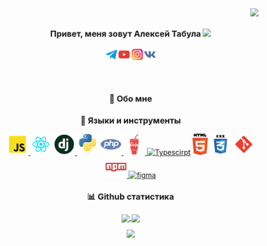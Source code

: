 <img align="right" src="https://estruyf-github.azurewebsites.net/api/VisitorHit?user=tabulaweb&repo=gtabulaweb&countColorcountColor&countColor=%237B1E7A">
<br>
<h3 align="center">
  Привет, меня зовут Алексей Табула <img src="https://raw.githubusercontent.com/MartinHeinz/MartinHeinz/master/wave.gif" width="30px">
</h3>
<h5 align="center">
  <code><a href="https://t.me/TabulaWeb" title="TabulaWeb Profile"><img width="22" src="https://github.com/TabulaWeb/tabulaweb/blob/master/image/telegram.svg"></a></code>
  <code><a href="https://www.youtube.com/channel/UC4zMqAz7VbvTxO6dXwqCGgA" title="HackerRank Profile"><img width="22" src="https://github.com/TabulaWeb/tabulaweb/blob/master/image/youtube.svg"></a></code>
  <code><a href="https://www.instagram.com/alexey_tabula/?igshid=132dyuh8jmmet" title="Stack Overflow Profile"><img width="22" src="https://github.com/TabulaWeb/tabulaweb/blob/master/image/instagram.svg"></a></code>
  <code><a href="https://vk.com/tabula98" title="Instagram Profile"><img width="22" src="https://github.com/TabulaWeb/tabulaweb/blob/master/image/vk.svg"></a></code>
</h5>
<br>
<h3 align="center">🧐 Обо мне</h2>

<h3 align="center">🔨 Языки и инструменты</h2>
<p align="center">
  <a href="https://pytorch.org/" target="_blank"> <img src="https://github.com/TabulaWeb/tabulaweb/blob/master/image/javascript.svg" alt="pytorch" height="42px"/> </a>
  <a href="https://github.com/TabulaWeb/tabulaweb/blob/master/image/react.svg" target="_blank"><img alt="Python" height ="42px" src="https://github.com/TabulaWeb/tabulaweb/blob/master/image/react.svg"></a>
  <a href="https://github.com/TabulaWeb/tabulaweb/blob/master/image/django.png" target="_blank"> <img alt="Android" height ="42px" src="https://github.com/TabulaWeb/tabulaweb/blob/master/image/django.png"> </a>
  <a href="https://github.com/TabulaWeb/tabulaweb/blob/master/image/python-original.svg" target="_blank"><img alt="Kotlin" height ="42px" src="https://github.com/TabulaWeb/tabulaweb/blob/master/image/python-original.svg"></a>
  <a href="https://github.com/TabulaWeb/tabulaweb/blob/master/image/php.svg" target="_blank"> <img src="https://github.com/TabulaWeb/tabulaweb/blob/master/image/php.svg" alt="firebase" height ="42px"/> </a>
  <a href="https://github.com/TabulaWeb/tabulaweb/blob/master/image/gulp.svg" target="_blank"> <img alt="JavaScript" height ="42px"  src="https://github.com/TabulaWeb/tabulaweb/blob/master/image/gulp.svg"> </a>
  <a href="https://www.typescriptlang.org/" target="_blank"><img alt="Typescirpt" height ="42px" src="https://raw.githubusercontent.com/rahul-jha98/github_readme_icons/main/language_and_tools/square/typescript/typescript.svg"></a>
  <a href="https://github.com/TabulaWeb/tabulaweb/blob/master/image/html5.svg" target="_blank"> <img alt="React" height ="42px" src="https://github.com/TabulaWeb/tabulaweb/blob/master/image/html5.svg"></a>
  <a href="https://github.com/TabulaWeb/tabulaweb/blob/master/image/css.svg" target="_blank"><img alt="Node.js" height ="42px" src="https://github.com/TabulaWeb/tabulaweb/blob/master/image/css.svg"></a>
  <a href="https://github.com/TabulaWeb/tabulaweb/blob/master/image/git-scm.svg" target="_blank"> <img src="https://github.com/TabulaWeb/tabulaweb/blob/master/image/git-scm.svg" alt="git" height='42px'/> </a>
   <a href="https://github.com/TabulaWeb/tabulaweb/blob/master/image/npm.svg" target="_blank"> <img src="https://github.com/TabulaWeb/tabulaweb/blob/master/image/npm.svg" alt="figma" height='42px'/> </a>
  <a href="https://www.figma.com/" target="_blank"> <img src="https://raw.githubusercontent.com/rahul-jha98/github_readme_icons/main/language_and_tools/square/figma/figma.svg" alt="figma" height='42px'/> </a>
</p>  
<h3 align="center">📊 Github статистика</h2>
<p align="center">
  <a href="https://github.com/anuraghazra/github-readme-stats" title="Go to Source">
    <img height=175 align="center" src="https://github-readme-stats.vercel.app/api?username=tabulaweb&show_icons=true&theme=gotham">
  </a>
  <a href="https://github.com/anuraghazra/github-readme-stats">
  <img height=175 align="center" src="https://github-readme-stats.vercel.app/api/top-langs/?username=tabulaweb&hide=c%23,powershell,java&title_color=2aa889&text_color=99d1ce&icon_color=2bbc8a&bg_color=0c1014&langs_count=8&layout=compact" />
  </a>
</p>
<p align="center">
  <img alig src="https://github-profile-trophy.vercel.app/?username=tabulaweb&theme=onedark&no-frame=true&row=1&&margin-w=20&no-bg=true" />
</p>
